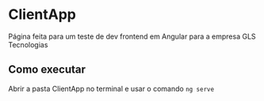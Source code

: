 # ClientApp
 Página feita para um teste de dev frontend em Angular para a empresa GLS Tecnologias

## Como executar
 Abrir a pasta ClientApp no terminal e usar o comando `ng serve` 
